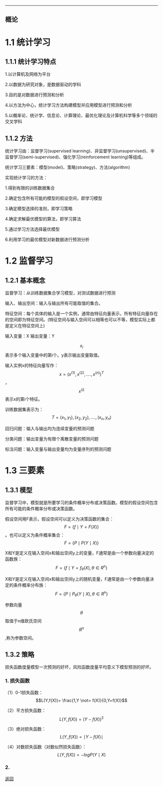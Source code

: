 <script type="text/javascript" async src="//cdn.bootcss.com/mathjax/2.7.0/MathJax.js?config=TeX-AMS-MML_HTMLorMML"></script>
<script type="text/javascript" async src="https://cdnjs.cloudflare.com/ajax/libs/mathjax/2.7.1/MathJax.js?config=TeX-MML-AM_CHTML"></script>

---
概论
---

# 1.1 统计学习

## 1.1.1 统计学习特点

1.以计算机及网络为平台

2.以数据为研究对象，是数据驱动的学科

3.目的是对数据进行预测和分析

4.以方法为中心，统计学习方法构建模型并应用模型进行预测和分析

5.以概率论、统计学、信息论、计算理论、最优化理论及计算机科学等多个领域的交叉学科

## 1.1.2 方法

统计学习由：监督学习(supervised learning)、非监督学习(unsupervised)、半监督学习(semi-supervised)、强化学习(reinforcement learning)等组成。

统计学习三要素：模型(model)、策略(strategy)、方法(algorithm)

实现统计学习的方法：

1.得到有限的训练数据集合

2.确定包含所有可能的模型的假设空间，即学习模型

3.确定模型选择的准则，即学习策略

4.确定求解最优模型的算法，即学习算法

5.通过学习方法选择最优模型

6.利用学习的最优模型对新数据进行预测分析

# 1.2 监督学习

## 1.2.1 基本概念

监督学习：从训练数据集合学习模型，对测试数据进行预测

输入、输出空间：输入与输出所有可能取值的集合。

特征空间：每个具体的输入是一个实例，通常由特征向量表示，所有特征向量存在的空间即为特征空间。(特征空间与输入空间可以相等也可以不等，模型实际上都是定义在特征空间上)

输入变量：X  输出变量：Y

$$x_{i}$$表示多个输入变量中的第i个。y表示输出变量取值。

输入实例x的特征向量写作：$$x=(x^{(1)},x^{(2)},....,x^{(n)})^T$$，$$ x^{(i)}$$表示x的第i个特征。

训练数据集表示为：$$T={(x_{1},y_{1}),(x_{2},y_{2}),....,(x_{n},y_{n})}$$

回归问题：输入与输出均为连续变量的预测问题

分类问题：输出变量为有限个离散变量的预测问题

标注问题：输入变量与输出变量均为变量序列的预测问题

# 1.3 三要素

## 1.3.1 模型

监督学习中，模型就是所要学习的条件概率分布或决策函数。模型的假设空间包含所有可能的条件概率分布或决策函数。

假设空间用F表示，假设空间可以定义为决策函数的集合：$$F=\{f\mid Y=F(X)\}$$。也可以定义为条件概率集合：$$F=\{P \mid P(Y \mid X)\}$$

X和Y是定义在输入空间x和输出空间y上的变量，F通常是由一个参数向量决定的函数族：$$F=\{f \mid Y=f_{\theta}(X),\theta\in R^{n}\}$$

X和Y是定义在输入空间x和输出空间y上的随机变量，F通常是由一个参数向量决定的条件概率分布族：$$F=\{P \mid P_{\theta}(Y \mid X),\theta\in R^{n}\}$$

参数向量$$\theta$$取值于n维欧氏空间$$R^{n}$$,称为参数空间。

## 1.3.2 策略

损失函数度量模型一次预测的好坏，风险函数度量平均意义下模型预测的好坏。

### 1. 损失函数

（1）0-1损失函数：$$L(Y,f(X))= \frac{1,Y \not= f(X)}{0,Y=f(X)}$$

（2）平方损失函数：$$L(Y,f(X))=(Y-f(X))^2$$

（3）绝对损失函数：$$L(Y,f(X))=\mid Y-f(X) \mid$$

（4）对数损失函数（对数似然损失函数）：$$L(Y,f(X))=-logP(Y \mid X)$$

### 2. 

[返回](./)
